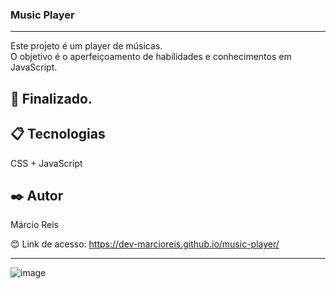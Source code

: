 ### Music Player

---

Este projeto é um player de músicas.<br>
O objetivo é o aperfeiçoamento de habilidades e conhecimentos em JavaScript.

## 🚀 Finalizado.

## 📋 Tecnologias
CSS + JavaScript

## ✒️ Autor
Márcio Reis

😊 Link de acesso: https://dev-marcioreis.github.io/music-player/

---
![image](https://user-images.githubusercontent.com/122680054/224488160-1a4d6887-07da-4e65-bfcc-ee3b93ac0a09.png)

